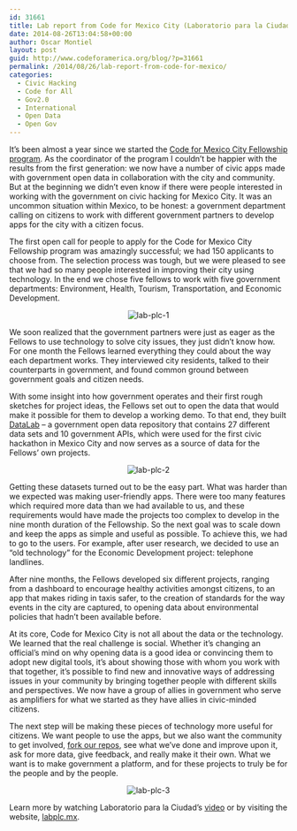 ```yaml
---
id: 31661
title: Lab report from Code for Mexico City (Laboratorio para la Ciudad)
date: 2014-08-26T13:04:58+00:00
author: Oscar Montiel
layout: post
guid: http://www.codeforamerica.org/blog/?p=31661
permalink: /2014/08/26/lab-report-from-code-for-mexico/
categories:
  - Civic Hacking
  - Code for All
  - Gov2.0
  - International
  - Open Data
  - Open Gov
---
```

It’s been almost a year since we started the <a title="Code for Mexico City Fellowship Program" href="http://labplc.mx/complices/" target="_blank">Code for Mexico City Fellowship program</a>. As the coordinator of the program I couldn’t be happier with the results from the first generation: we now have a number of civic apps made with government open data in collaboration with the city and community. But at the beginning we didn’t even know if there were people interested in working with the government on civic hacking for Mexico City. It was an uncommon situation within Mexico, to be honest: a government department calling on citizens to work with different government partners to develop apps for the city with a citizen focus.

The first open call for people to apply for the Code for Mexico City Fellowship program was amazingly successful; we had 150 applicants to choose from. The selection process was tough, but we were pleased to see that we had so many people interested in improving their city using technology. In the end we chose five fellows to work with five government departments: Environment, Health, Tourism, Transportation, and Economic Development.

<p align="center">
  <img class="alignnone size-full wp-image-31662" src="http://www.codeforamerica.org/blog/wp-content/uploads/2014/08/lab-plc-1.png" alt="lab-plc-1" />
</p>

We soon realized that the government partners were just as eager as the Fellows to use technology to solve city issues, they just didn’t know how. For one month the Fellows learned everything they could about the way each department works. They interviewed city residents, talked to their counterparts in government, and found common ground between government goals and citizen needs.

With some insight into how government operates and their first rough sketches for project ideas, the Fellows set out to open the data that would make it possible for them to develop a working demo. To that end, they built <a title="Code for Mexico City's DataLab" href="http://datos.labplc.mx" target="_blank">DataLab</a> – a government open data repository that contains 27 different data sets and 10 government APIs, which were used for the first civic hackathon in Mexico City and now serves as a source of data for the Fellows’ own projects.

<p align="center">
  <img class="alignnone size-medium wp-image-31663" src="http://www.codeforamerica.org/blog/wp-content/uploads/2014/08/lab-plc-2.png" alt="lab-plc-2" />
</p>

Getting these datasets turned out to be the easy part. What was harder than we expected was making user-friendly apps. There were too many features which required more data than we had available to us, and these requirements would have made the projects too complex to develop in the nine month duration of the Fellowship. So the next goal was to scale down and keep the apps as simple and useful as possible. To achieve this, we had to go to the users. For example, after user research, we decided to use an “old technology” for the Economic Development project: telephone landlines.

After nine months, the Fellows developed six different projects, ranging from a dashboard to encourage healthy activities amongst citizens, to an app that makes riding in taxis safer, to the creation of standards for the way events in the city are captured, to opening data about environmental policies that hadn’t been available before.

At its core, Code for Mexico City is not all about the data or the technology. We learned that the real challenge is social. Whether it’s changing an official’s mind on why opening data is a good idea or convincing them to adopt new digital tools, it’s about showing those with whom you work with that together, it’s possible to find new and innovative ways of addressing issues in your community by bringing together people with different skills and perspectives. We now have a group of allies in government who serve as amplifiers for what we started as they have allies in civic-minded citizens.

The next step will be making these pieces of technology more useful for citizens. We want people to use the apps, but we also want the community to get involved, <a title="Code for Mexico City's Github repos" href="https://github.com/LabPLC" target="_blank">fork our repos</a>, see what we’ve done and improve upon it, ask for more data, give feedback, and really make it their own. What we want is to make government a platform, and for these projects to truly be for the people and by the people.

<p align="center">
  <img class="alignnone size-medium wp-image-31664" src="http://www.codeforamerica.org/blog/wp-content/uploads/2014/08/lab-plc-3.png" alt="lab-plc-3" />
</p>

Learn more by watching Laboratorio para la Ciudad&#8217;s <a href="http://vimeo.com/102846171" target="_blank">video</a> or by visiting the website, <a href="http://labplc.mx/" target="_blank">labplc.mx</a>.